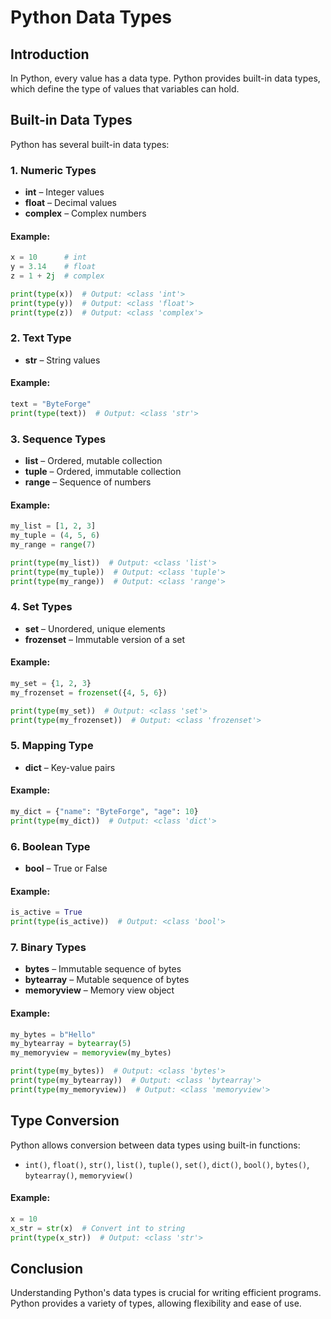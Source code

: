 # Python Data Types

## Introduction

In Python, every value has a data type. Python provides built-in data types, which define the type of values that variables can hold.

## Built-in Data Types

Python has several built-in data types:

### 1. Numeric Types

- **int** – Integer values
- **float** – Decimal values
- **complex** – Complex numbers

#### Example:

```python
x = 10      # int
y = 3.14    # float
z = 1 + 2j  # complex

print(type(x))  # Output: <class 'int'>
print(type(y))  # Output: <class 'float'>
print(type(z))  # Output: <class 'complex'>
```

### 2. Text Type

- **str** – String values

#### Example:

```python
text = "ByteForge"
print(type(text))  # Output: <class 'str'>
```

### 3. Sequence Types

- **list** – Ordered, mutable collection
- **tuple** – Ordered, immutable collection
- **range** – Sequence of numbers

#### Example:

```python
my_list = [1, 2, 3]
my_tuple = (4, 5, 6)
my_range = range(7)

print(type(my_list))  # Output: <class 'list'>
print(type(my_tuple))  # Output: <class 'tuple'>
print(type(my_range))  # Output: <class 'range'>
```

### 4. Set Types

- **set** – Unordered, unique elements
- **frozenset** – Immutable version of a set

#### Example:

```python
my_set = {1, 2, 3}
my_frozenset = frozenset({4, 5, 6})

print(type(my_set))  # Output: <class 'set'>
print(type(my_frozenset))  # Output: <class 'frozenset'>
```

### 5. Mapping Type

- **dict** – Key-value pairs

#### Example:

```python
my_dict = {"name": "ByteForge", "age": 10}
print(type(my_dict))  # Output: <class 'dict'>
```

### 6. Boolean Type

- **bool** – True or False

#### Example:

```python
is_active = True
print(type(is_active))  # Output: <class 'bool'>
```

### 7. Binary Types

- **bytes** – Immutable sequence of bytes
- **bytearray** – Mutable sequence of bytes
- **memoryview** – Memory view object

#### Example:

```python
my_bytes = b"Hello"
my_bytearray = bytearray(5)
my_memoryview = memoryview(my_bytes)

print(type(my_bytes))  # Output: <class 'bytes'>
print(type(my_bytearray))  # Output: <class 'bytearray'>
print(type(my_memoryview))  # Output: <class 'memoryview'>
```

## Type Conversion

Python allows conversion between data types using built-in functions:

- `int()`, `float()`, `str()`, `list()`, `tuple()`, `set()`, `dict()`, `bool()`, `bytes()`, `bytearray()`, `memoryview()`

#### Example:

```python
x = 10
x_str = str(x)  # Convert int to string
print(type(x_str))  # Output: <class 'str'>
```

## Conclusion

Understanding Python's data types is crucial for writing efficient programs. Python provides a variety of types, allowing flexibility and ease of use.
